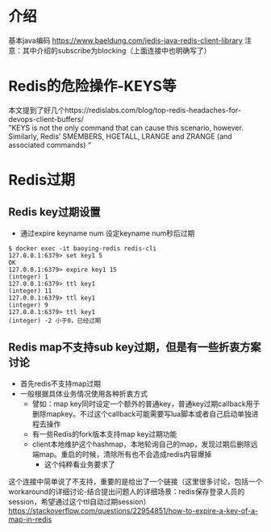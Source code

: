 # 介绍
基本java编码
https://www.baeldung.com/jedis-java-redis-client-library
注意：其中介绍的subscribe为blocking（上面连接中也明确写了）
   
# Redis的危险操作-KEYS等
本文提到了好几个https://redislabs.com/blog/top-redis-headaches-for-devops-client-buffers/  
”KEYS is not the only command that can cause this scenario, however. Similarly, Redis’ SMEMBERS, HGETALL, LRANGE and ZRANGE (and associated commands) “    

# Redis过期
## Redis key过期设置
- 通过expire keyname num 设定keyname num秒后过期
```
$ docker exec -it baoying-redis redis-cli
127.0.0.1:6379> set key1 5
OK
127.0.0.1:6379> expire key1 15
(integer) 1
127.0.0.1:6379> ttl key1
(integer) 11
127.0.0.1:6379> ttl key1
(integer) 9
127.0.0.1:6379> ttl key1
(integer) -2 小于0，已经过期
```

## Redis map不支持sub key过期，但是有一些折衷方案讨论
- 首先redis不支持map过期
- 一般根据具体业务情况使用各种折衷方式
  - 譬如：map key同时设定一个额外的普通key，普通key过期callback用于删除mapkey。不过这个callback可能需要写lua脚本或者自己启动单独进程去操作
  - 有一些Redis的fork版本支持map key过期功能
  - client本地维护这个hashmap，本地轮询自己的map，发现过期后删除远端map。重启的时候，清除所有也不会造成redis内容爆掉
    - 这个纯粹看业务要求了

这个连接中简单说了不支持，重要的是给出了一个链接（这里很多讨论，包括一个workaround的详细讨论-结合提出问题人的详细场景：redis保存登录人员的session，希望通过这个ttl自动过期session）    
https://stackoverflow.com/questions/22954851/how-to-expire-a-key-of-a-map-in-redis    

  